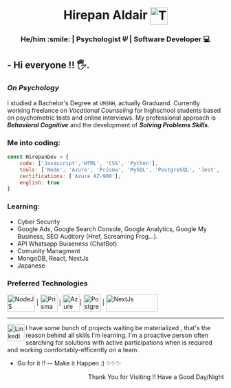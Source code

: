 <h1 align="center">Hirepan Aldair <a href="https://t.me/mussakovadev" target="_blank"><img align="center" src="https://user-images.githubusercontent.com/49933115/139837223-bf23d3a9-4638-4e17-994a-ac8678d5f517.png" alt="Telegram Contact" height="40" width="40" /><a/> </h1>
  
<h3 align="center"> He/him 	:smile: | Psychologist 𝛹 | Software Developer 💻</h3>
  
## - Hi everyone !! :raised_hand_with_fingers_splayed:.
  
  ### _On Psychology_

  I studied a Bachelor's Degree at `UMSNH`, actually Graduand. Currently working freelance on _Vocational Counseling_ for highschool students based on psychometric tests and online interviews.
My professional approach is ***Behavioral Cognitive*** and the development of ***Solving Problems Skills***.
 
  
### Me into coding:
```js
const HirepanDev = {
    code: ['Javascript','HTML', 'CSS', 'Python'],
    tools: ['Node', 'Azure', 'Prisma', 'MySQL', 'PostgreSQL', 'Jest', 'Unix/Bash', 'Git', 'Postman', 'React', 'NextJS'],
    certifications: ['Azure AZ-900'],
    english: true
}
```
### Learning:
  - Cyber Security
  - Google Ads, Google Search Console, Google Analytics, Google My Business, SEO Auditory (Href, Screaming Frog...).
  - API Whatsapp Buiseness (ChatBot)
  - Comunity Managment
  - MongoDB, React, NextJs
  - Japanese
  
### Preferred Technologies
 <a href="https://nodejs.org/" target="_blank"><img align="center" src="https://user-images.githubusercontent.com/83685937/173199794-a5fa778b-81d8-4c1d-972e-3ab4dd1e3307.png" alt="NodeJS" height="40" width="64" /><a/> | 
 <a href="https://www.prisma.io/" target="_blank"><img align="center" src="https://avatars.githubusercontent.com/u/17219288?s=200&v=4" alt="Prisma ORM" height="40" width="40" /><a/> | 
 <a href="https://azure.microsoft.com/" target="_blank"><img align="center" src="https://user-images.githubusercontent.com/83685937/173172026-2b766549-aab4-4416-8ca2-50f87a5cd1ca.png" alt="Azure" height="40" width="40" /><a/>| 
 <a href="https://www.postgresql.org/" target="_blank"><img align="center" src="https://user-images.githubusercontent.com/83685937/173172096-4aa95683-d2ea-4940-9ab3-67f5369c1065.png" alt="PostgreSQL" height="40" width="40" /><a/> | 
 <a href="https://nextjs.org/" target="_blank"><img align="center" src="https://user-images.githubusercontent.com/83685937/193473334-77fcb152-e62f-4a0b-a40f-40e43ee98d5f.png" alt="NextJs" height="40" width="120" /><a/> 
 

----
<a href="https://www.linkedin.com/in/mussakova/" target="_blank"><img align="left" src="https://user-images.githubusercontent.com/83685937/174687523-ade6f19f-7eb1-48d3-88fc-1acfb04859cd.png" alt="LinkedIn" height="40" width="40" /><a/>
  I have some bunch of projects waiting be materialized , that's the reason behind all skills I'm learning. I'm a proactive person often searching for solutions with active participations when is required and working comfortably-efficently on a team.

   


- Go for it !!  --  Make it Happen :) ✨✨✨

   
<p align="right" >Thank You for Visiting !! Have a Good Day/Night</p>
